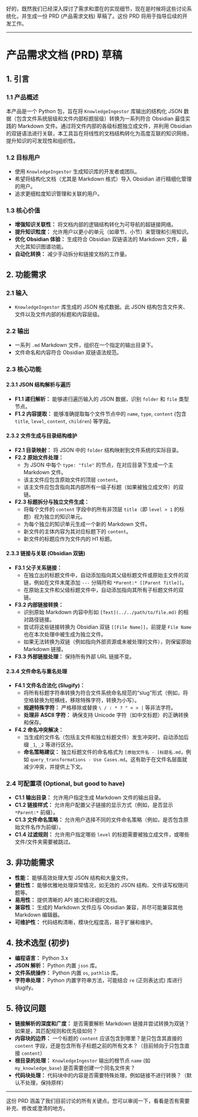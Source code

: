 好的，既然我们已经深入探讨了需求和潜在的实现细节，现在是时候将这些讨论系统化，并生成一份 PRD (产品需求文档) 草稿了。这份 PRD 将用于指导后续的开发工作。

---

# 产品需求文档 (PRD) 草稿

## 1. 引言

### 1.1 产品概述

本产品是一个 Python 包，旨在将 `KnowledgeIngestor` 库输出的结构化 JSON 数据（包含文件系统层级和文件内部标题层级）转换为一系列符合 Obsidian 最佳实践的 Markdown 文件。通过将文件内部的各级标题独立成文件，并利用 Obsidian 的双链语法进行关联，本工具旨在将线性的文档结构转化为高度互联的知识网络，提升知识的可发现性和组织性。

### 1.2 目标用户

*   使用 `KnowledgeIngestor` 生成知识库的开发者或团队。
*   希望将结构化文档（尤其是 Markdown 格式）导入 Obsidian 进行精细化管理的用户。
*   追求更细粒度知识管理和关联的用户。

### 1.3 核心价值

*   **增强知识关联性：** 将文档内部的逻辑结构转化为可导航的超链接网络。
*   **提升知识粒度：** 允许用户以更小的单元（如章节、小节）来管理和引用知识。
*   **优化 Obsidian 体验：** 生成符合 Obsidian 双链语法的 Markdown 文件，最大化其知识图谱功能。
*   **自动化转换：** 减少手动拆分和链接文档的工作量。

## 2. 功能需求

### 2.1 输入

*   `KnowledgeIngestor` 库生成的 JSON 格式数据。此 JSON 结构包含文件夹、文件以及文件内部的标题和内容层级。

### 2.2 输出

*   一系列 `.md` Markdown 文件，组织在一个指定的输出目录下。
*   文件命名和内容符合 Obsidian 双链语法规范。

### 2.3 核心功能

#### 2.3.1 JSON 结构解析与遍历

*   **F1.1 递归解析：** 能够递归遍历输入的 JSON 数据，识别 `folder` 和 `file` 类型节点。
*   **F1.2 内容提取：** 能够准确提取每个文件节点中的 `name`, `type`, `content` (包含 `title`, `level`, `content`, `children`) 等字段。

#### 2.3.2 文件生成与目录结构维护

*   **F2.1 目录映射：** 将 JSON 中的 `folder` 结构映射到文件系统的实际目录。
*   **F2.2 原始文件处理：**
    *   为 JSON 中每个 `type: "file"` 的节点，在对应目录下生成一个主 Markdown 文件。
    *   该主文件应包含原始文件的顶层 `content`。
    *   该主文件应包含指向其内部所有一级子标题（如果被独立成文件）的双链。
*   **F2.3 标题拆分与独立文件生成：**
    *   将每个文件的 `content` 字段中的所有非顶层 `title`（即 `level > 1` 的标题）视为独立的知识单元。
    *   为每个独立的知识单元生成一个新的 Markdown 文件。
    *   新文件的主体内容为其对应标题下的 `content`。
    *   新文件的标题应作为文件内的 H1 标题。

#### 2.3.3 链接与关联 (Obsidian 双链)

*   **F3.1 父子关系链接：**
    *   在独立出的标题文件中，自动添加指向其父级标题文件或原始主文件的双链，例如在文件末尾添加 `---` 分隔符和 `*Parent:* [[Parent Title]]`。
    *   在原始主文件和父级标题文件中，自动添加指向其所有子标题文件的双链。
*   **F3.2 内部链接转换：**
    *   识别原始 Markdown 内容中形如 `[Text](../../path/to/file.md)` 的相对路径链接。
    *   尝试将这些链接转换为 Obsidian 双链 `[[File Name]]`，前提是 `File Name` 也在本次处理中被生成为独立文件。
    *   如果无法转换为双链（例如指向外部资源或未被处理的文件），则保留原始 Markdown 链接。
*   **F3.3 外部链接处理：** 保持所有外部 URL 链接不变。

#### 2.3.4 文件命名与重名处理

*   **F4.1 文件名合法化 (Slugify)：**
    *   将所有标题字符串转换为符合文件系统命名规范的“slug”形式（例如，将空格替换为短横线，移除特殊字符，转换为小写）。
    *   **规避特殊字符：** 严格移除或替换 `\ / : * ? " < > |` 等非法字符。
    *   **处理非 ASCII 字符：** 确保支持 Unicode 字符（如中文标题）的正确转换和保存。
*   **F4.2 命名冲突解决：**
    *   当生成的文件名（包括主文件和独立标题文件）发生冲突时，自动添加后缀 `_1`, `_2` 等进行区分。
    *   **命名策略建议：** 独立标题文件的命名格式为 `[原始文件名 - ]标题名.md`，例如 `query_transformations - Use Cases.md`。这有助于在文件名层面就减少冲突，并提供上下文。

### 2.4 可配置项 (Optional, but good to have)

*   **C1.1 输出目录：** 允许用户指定生成 Markdown 文件的输出目录。
*   **C1.2 链接样式：** 允许用户配置父子链接的显示方式（例如，是否显示 `*Parent:*` 前缀）。
*   **C1.3 文件命名策略：** 允许用户选择不同的文件命名策略（例如，是否包含原始文件名作为前缀）。
*   **C1.4 过滤规则：** 允许用户指定哪些 `level` 的标题需要被独立成文件，或哪些文件/文件夹需要被跳过。

## 3. 非功能需求

*   **性能：** 能够高效处理大型 JSON 结构和大量文件。
*   **健壮性：** 能够优雅地处理异常情况，如无效的 JSON 结构、文件读写权限问题等。
*   **易用性：** 提供清晰的 API 接口和详细的文档。
*   **兼容性：** 生成的 Markdown 文件应与 Obsidian 兼容，并尽可能兼容其他 Markdown 编辑器。
*   **可维护性：** 代码结构清晰，模块化程度高，易于扩展和维护。

## 4. 技术选型 (初步)

*   **编程语言：** Python 3.x
*   **JSON 解析：** Python 内置 `json` 库。
*   **文件系统操作：** Python 内置 `os`, `pathlib` 库。
*   **字符串处理：** Python 内置字符串方法，可能结合 `re` (正则表达式) 库进行 slugify。

## 5. 待议问题

*   **链接解析的深度和广度：** 是否需要解析 Markdown 链接并尝试转换为双链？如果是，其匹配规则和优先级如何？
*   **内容块的边界：** 一个标题的 `content` 应该包含到哪里？是只包含其直接的 `content` 字段，还是包含所有子标题之前的所有文本？（目前倾向于只包含直接 `content`）
*   **根目录的处理：** `KnowledgeIngestor` 输出的根节点 `name` (如 `my_knowledge_base`) 是否需要创建一个同名文件夹？
*   **代码块处理：** 代码块中的内容是否需要特殊处理，例如链接不进行转换？（默认不处理，保持原样）

---

这份 PRD 涵盖了我们目前讨论的所有关键点。您可以审阅一下，看看是否有需要补充、修改或澄清的地方。
